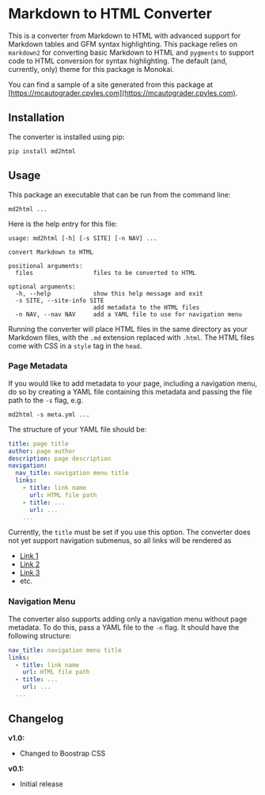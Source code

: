 # Markdown to HTML Converter

This is a converter from Markdown to HTML with advanced support for Markdown tables and GFM syntax highlighting. This package relies on `markdown2` for converting basic Markdown to HTML and `pygments` to support code to HTML conversion for syntax highlighting. The default (and, currently, only) theme for this package is Monokai.

You can find a sample of a site generated from this package at [https://mcautograder.cpyles.com](https://mcautograder.cpyles.com).

## Installation

The converter is installed using pip:

```
pip install md2html
```

## Usage

This package an executable that can be run from the command line:

```
md2html ...
```

Here is the help entry for this file:

```
usage: md2html [-h] [-s SITE] [-n NAV] ...

convert Markdown to HTML

positional arguments:
  files                 files to be converted to HTML

optional arguments:
  -h, --help            show this help message and exit
  -s SITE, --site-info SITE
                        add metadata to the HTML files
  -n NAV, --nav NAV     add a YAML file to use for navigation menu
```

Running the converter will place HTML files in the same directory as your Markdown files, with the `.md` extension replaced with `.html`. The HTML files come with CSS in a `style` tag in the `head`.

### Page Metadata

If you would like to add metadata to your page, including a navigation menu, do so by creating a YAML file containing this metadata and passing the file path to the `-s` flag, e.g.

```
md2html -s meta.yml ...
```

The structure of your YAML file should be:

```yaml
title: page title
author: page author
description: page description
navigation:
  nav_title: navigation menu title
  links:
    - title: link name
      url: HTML file path
    - title: ...
      url: ...
    ...
```

Currently, the `title` must be set if you use this option. The converter does not yet support navigation submenus, so all links will be rendered as

* [Link 1]()
* [Link 2]()
* [Link 3]()
* etc.

### Navigation Menu

The converter also supports adding only a navigation menu without page metadata. To do this, pass a YAML file to the `-n` flag. It should have the following structure:

```yaml
nav_title: navigation menu title
links:
  - title: link name
    url: HTML file path
  - title: ...
    url: ...
  ...
```

## Changelog

**v1.0:**

* Changed to Boostrap CSS

**v0.1:**

* Initial release